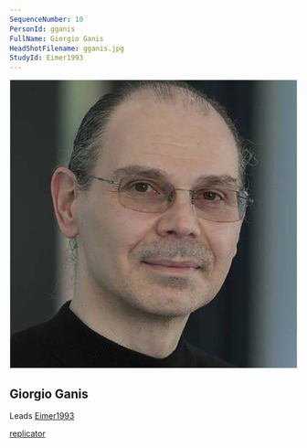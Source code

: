 ```yaml
---
SequenceNumber: 10
PersonId: gganis
FullName: Giorgio Ganis
HeadShotFilename: gganis.jpg
StudyId: Eimer1993
---
```


![headshot of researcher](/assets/images/headshots/gganis.jpg "Giorgio Ganis")

## Giorgio Ganis


Leads [Eimer1993](/replications/Eimer1993)



[replicator]("replicator")
